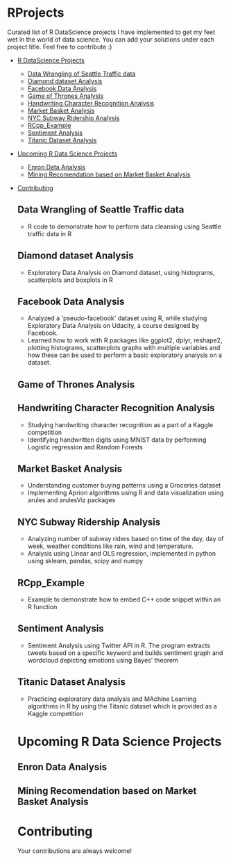 # RProjects

Curated list of R DataScience projects I have implemented to get my feet wet in the world of data science.
You can add your solutions under each project title. Feel free to contribute :)

- [R DataScience Projects](#r-datascience-projects)
  - [Data Wrangling of Seattle Traffic data](#data-wrangling-of-seattle-traffic-data)
  - [Diamond dataset Analysis](#diamond-dataset-analysis)
  - [Facebook Data Analysis](#facebook-data-analysis)
  - [Game of Thrones Analysis](#game-of-thrones-analysis)
  - [Handwriting Character Recognition Analysis](#handwriting-character-recognition-analysis)
  - [Market Basket Analysis](#market-basket-analysis)
  - [NYC Subway Ridership Analysis](#nyc-subway-ridership-analysis)  
  - [RCpp_Example](#rcpp-example)
  - [Sentiment Analysis](#sentiment-analysis)
  - [Titanic Dataset Analysis](#titanic-dataset-analysis)
- [Upcoming R Data Science Projects](#upcoming-r-data-science-projects)
  - [Enron Data Analysis](#enron-data-analysis)
  - [Mining Recomendation based on Market Basket Analysis](#mining-recomendation-based-on-market-basket-analysis)
- [Contributing](#contributing)
  

  ## Data Wrangling of Seattle Traffic data
  - R code to demonstrate how to perform data cleansing using Seattle traffic data in R
  
  ## Diamond dataset Analysis
  - Exploratory Data Analysis on Diamond dataset, using histograms, scatterplots and boxplots in R
  
  ## Facebook Data Analysis 
  - Analyzed a 'pseudo-facebook' dataset using R, while studying Exploratory Data Analysis on Udacity, a course designed by Facebook.
  - Learned how to work with R packages like ggplot2, dplyr, reshape2, plotting histograms, scatterplots graphs with multiple variables and how these can be used to perform a basic exploratory analysis on a dataset.

  ## Game of Thrones Analysis
  ## Handwriting Character Recognition Analysis
  - Studying handwriting character recognition as a part of a Kaggle competition 
  - Identifying handwritten digits using MNIST data by performing Logistic regression and Random Forests
  ## Market Basket Analysis
  - Understanding customer buying patterns using a Groceries dataset
  - Implementing Apriori algorithms using R and data visualization using arules and arulesViz packages

  ## NYC Subway Ridership Analysis
  - Analyzing number of subway riders based on time of the day, day of week, weather conditions like rain, wind and temperature.
  - Analysis using Linear and OLS regression, implemented in python using sklearn, pandas, scipy and numpy
  ## RCpp_Example
  - Example to demonstrate how to embed C++ code snippet within an R function
  ## Sentiment Analysis
  - Sentiment Analysis using Twitter API in R. The program extracts tweets based on a specific keyword and builds sentiment graph and wordcloud depicting emotions using Bayes’ theorem
  ## Titanic Dataset Analysis
  - Practicing exploratory data analysis and MAchine Learning algorithms in R by using the Titanic dataset which is provided as a Kaggle competition
 
  
  # Upcoming R Data Science Projects 
  ## Enron Data Analysis
  ## Mining Recomendation based on Market Basket Analysis
  
  # Contributing
  Your contributions are always welcome!
